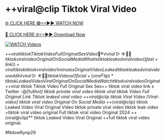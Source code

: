 # ++viral@clip Tiktok Viral Video


[🌐 CLICK HERE 🟢==►► WATCH NOW](https://gitload.pages.dev/)

[🔴 CLICK HERE 🌐==►► Download Now](https://gitload.pages.dev/)

[![WATCH Videos](https://i.imgur.com/dJHk4Zq.gif)](https://gitload.pages.dev/)




























+$+viral tiktok Tiktok Video Full Original Sex Video 👙®️√viral▷☀️👄💥 tiktok viral video Original On Social Media What is tiktok leaked viral video
((fast+link))+viral tiktok tiktok viral video 1 minutes
Original Video Leaked tiktok leaked viral video reddit ️√viral▷☀️👄💥 tiktok Videos Oficial +[viral^clip)* tiktok Leaked Video Viral Original On Social Media {Watch} tiktok viral video Original +$+viral tiktok Tiktok Video Full Original Sex Sex++ tiktok viral video link x Twitter -@[full*hot] tiktok private viral video tiktok viral tiktok Video Full Original Link Tiktok leaked viral video ++viral@clip tiktok Viral Video [Viral-video] tiktok viral video Original On Social Media
++(viral@clip)* tiktok Leaked Video Viral Original Video
tiktok private viral video tiktok leak video
+tiktok viral video original Full tiktok viral video Original 2024 ++(viral@clip)** tiktok Leaked Video Viral Original
++full tiktok viral video original.


#NdowRynp29
